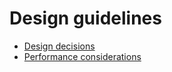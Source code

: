 # Design guidelines

* [Design decisions](design-decisions.md)
* [Performance considerations](performance.md)
